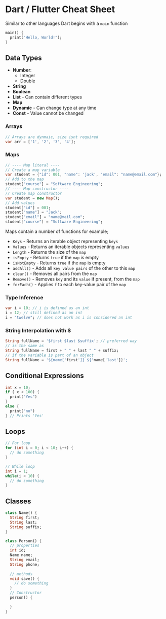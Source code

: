 # Dart / Flutter Cheat Sheet

Similar to other languages Dart begins with a `main` function

```dart
main() {
  print("Hello, World!");
}
```

## Data Types

- **Number**:
  - Integer
  - Double
- **String**
- **Boolean**
- **List** - Can contain different types
- **Map**
- **Dynamic** - Can change type at any time
- **Const** - Value cannot be changed

### Arrays
```dart
// Arrays are dynmaic, size isnt required
var arr = ['1', '2', '3', '4'];
```
### Maps
```dart
// ---- Map literal ----
// Create a map variable
var student = {"id": 001, "name": 'jack', "email": "name@email.com"};
// Add to the map
student["course"] = "Software Engineering";
// ---- Map constructor ----
// Create map constructor
var student = new Map();
// Add values
student["id"] = 001;
student["name"] = "Jack";
student["email"] = "name@mail.com";
student["course"] = "Software Engineering";
```
Maps contain a number of functions for example; 
- `Keys` - Returns an iterable object representing `keys`
- `Values` - Returns an iterable objects representing `values`
- `Length` - Returns the size of the `map`
- `isEmpty` - Returns `true` if the `map` is empty
- `isNotEmpty` - Returns `true` if the `map` is empty
- `addAll()` - Adds all `key value pairs` of the other to this `map`
- `clear()` - Removes all pairs from the `map`
- `Remove()` - Removes `key` and its `value` if present, from the `map`
- `forEach()` - Applies `f` to each key-value pair of the `map`
### Type Inference

```dart
var i = 10; // i is defined as an int
i = 12; // still defined as an int
i = "twelve"; // does not work as i is considered an int
```

### String Interpolation with $

```dart
String fullName = '$first $last $suffix'; // preferred way
// is the same as
String fullName = first + " " + last " " + suffix;
// if the variable is part of an object
String fullName = '${name['first']} ${'name['last']}'; 
```

## Conditional Expressions

```dart
int x = 10;
if ( x < 100) {
  print("Yes")
} 
else {
  print("no")
} // Prints 'Yes'
```

## Loops

```dart
// For loop
for (int i = 0; i < 10; i++) {
  // do something
}

// While loop
int i = 1;
while(i < 10) {
  // do something
}
```

## Classes

```dart
class Name() {
  String first;
  String last;
  String suffix;
}

class Person() {
  // properties
  int id;
  Name name;
  String email;
  String phone;
  
  // methods
  void save() {
    // do something
  }
  // Constructor
  person() {
    
  }
}
```



